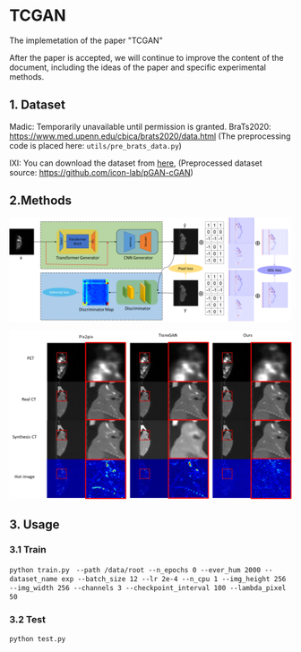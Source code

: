 # TCGAN

The implemetation of the paper "TCGAN"

After the paper is accepted, we will continue to improve the content of the document, including the ideas of the paper and specific experimental methods.




## 1. Dataset

Madic: Temporarily unavailable until permission is granted.
BraTs2020: https://www.med.upenn.edu/cbica/brats2020/data.html (The preprocessing code is placed here: ``utils/pre_brats_data.py``)

IXI: You can download the dataset from [here](https://drive.google.com/drive/u/0/folders/1En_S9c081T2hV-joaFJv3xlMX2Eqzl5V), (Preprocessed dataset source: https://github.com/icon-lab/pGAN-cGAN)


## 2.Methods



![image-20220731214338901](README.assets/image-20220731214338901.png)



![image-20220731214554081](README.assets/image-20220731214554081.png)



## 3. Usage



### 3.1 Train

```shell
python train.py　--path /data/root --n_epochs 0 --ever_hum 2000 --dataset_name exp --batch_size 12 --lr 2e-4 --n_cpu 1 --img_height 256 --img_width 256 --channels 3 --checkpoint_interval 100 --lambda_pixel 50
```

### 3.2 Test

```shell
python test.py
```


